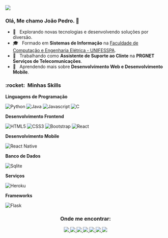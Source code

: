 
![](https://komarev.com/ghpvc/?username=joaosscc&color=006bed)

<h3> Olá, Me chamo João Pedro. 👋</h3>

- 🤔 &nbsp; Explorando novas tecnologias e desenvolvendo soluções por diversão.
- 🎓 &nbsp; Formado em **Sistemas de Informação** na <a href="https://faceel.unifesspa.edu.br/">Faculdade de Computação e Engenharia Elétrica - UNIFESSPA</a>.
- 💼 &nbsp; Trabalhando como **Assistente de Suporte ao Clinte** na **PRGNET Serviços de Telecomunicações**.
- 🌱 &nbsp; Aprendendo mais sobre **Desenvolvimento Web e Desenvolvimento Mobile**.

<h3> :rocket: &nbsp;Minhas Skills </h3>

**Linguagens de Programação**

![Python](https://img.shields.io/badge/Python-3776AB?style=for-the-badge&logo=python&logoColor=white)
![Java](https://img.shields.io/badge/Java-ED8B00?style=for-the-badge&logo=java&logoColor=white)
![Javascript](https://img.shields.io/badge/JavaScript-323330?style=for-the-badge&logo=javascript&logoColor=F7DF1E)
![C](https://img.shields.io/badge/C-00599C?style=for-the-badge&logo=c&logoColor=white)

**Desenvolvimento Frontend**

![HTML5](https://img.shields.io/badge/HTML-239120?style=for-the-badge&logo=html5&logoColor=white)
![CSS3](https://img.shields.io/badge/CSS-239120?&style=for-the-badge&logo=css3&logoColor=white)
![Bootstrap](https://img.shields.io/badge/Bootstrap-563D7C?style=for-the-badge&logo=bootstrap&logoColor=white)
![React](https://img.shields.io/badge/React-20232A?style=for-the-badge&logo=react&logoColor=61DAFB)

**Desenvolvimento Mobile**

![React Native](https://img.shields.io/badge/React_Native-20232A?style=for-the-badge&logo=react&logoColor=61DAFB)

**Banco de Dados**

![Sqlite](https://img.shields.io/badge/SQLite-07405E?style=for-the-badge&logo=sqlite&logoColor=white)

**Serviços**

![Heroku](https://img.shields.io/badge/Heroku-430098?style=for-the-badge&logo=heroku&logoColor=white)

**Frameworks**

![Flask](https://img.shields.io/badge/Flask-000000?style=for-the-badge&logo=flask&logoColor=white)

<h3 align="center"> Onde me encontrar:</h3>

<p align="center">
  <a href="https://api.whatsapp.com/send?phone=5594991010916">
    <img src="https://img.shields.io/badge/WhatsApp-25D366?style=for-the-badge&logo=whatsapp&logoColor=white" />
  </a>
  <a href="mailto:joaopedrosscc@gmail.com">
    <img src="https://img.shields.io/badge/Gmail-D14836?style=for-the-badge&logo=gmail&logoColor=white" />
  </a>
  <a href="#">
    <img src="https://img.shields.io/badge/Telegram-2CA5E0?style=for-the-badge&logo=telegram&logoColor=white" />
  </a>
  <a href="https://www.instagram.com/eiiijaoo/">
    <img src="https://img.shields.io/badge/Instagram-E4405F?style=for-the-badge&logo=instagram&logoColor=white" />
  </a>
  <a href="#">
    <img src="https://img.shields.io/badge/Twitter-1DA1F2?style=for-the-badge&logo=twitter&logoColor=white" />
  </a>
  <a href="#">
    <img src="https://img.shields.io/badge/Facebook-1877F2?style=for-the-badge&logo=facebook&logoColor=white" />
  </a>
  <a href="#">
    <img src="https://img.shields.io/badge/GitHub-100000?style=for-the-badge&logo=github&logoColor=white" />
  </a>
</p>
